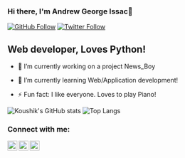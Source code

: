 ### Hi there, I'm Andrew George Issac👋

[![GitHub Follow](https://img.shields.io/github/followers/andrew-geeks?label=Follow%20me&style=social)](https://github.com/andrew-geeks)
[![Twitter Follow](https://img.shields.io/twitter/follow/andrewgeorge002?label=Follow%20me&style=social)](https://twitter.com/intent/follow?original_referer=https%3A%2F%2Fgithub.com%2Fandrewgeorge002&screen_name=andrewgeorge002)


## Web developer, Loves Python!

- 🔭 I’m currently working on a project News_Boy

- 🌱 I’m currently learning Web/Application development!

- ⚡ Fun fact: I like everyone. Loves to play Piano!

![Koushik's GitHub stats](https://github-readme-stats.vercel.app/api?username=andrew-geeks&bg_color=00000000&theme=synthwave&hide_border=1) 
![Top Langs](https://github-readme-stats.vercel.app/api/top-langs/?username=andrew-geeks&layout=compact&bg_color=00000000&theme=synthwave&hide_border=1)

### Connect with me:
[<img align="left" alt="codeSTACKr | YouTube" width="22px" src="https://cdn.jsdelivr.net/npm/simple-icons@v3/icons/youtube.svg" />][youtube]
[<img align="left" alt="codeSTACKr | Twitter" width="22px" src="https://cdn.jsdelivr.net/npm/simple-icons@v3/icons/twitter.svg" />][twitter]
[<img align="left" alt="codeSTACKr | Instagram" width="22px" src="https://cdn.jsdelivr.net/npm/simple-icons@v3/icons/instagram.svg" />][instagram]

<br />

[twitter]: https://twitter.com/andrewgeorge002
[youtube]: https://www.youtube.com/channel/UCGFh5o4DYtdBqmREPNrTmaA
[instagram]: https://instagram.com/_andrewissac
<!--
- 👯 I’m looking to collaborate on ...
- 🤔 I’m looking for help with ...
- 💬 Ask me about ...
- 📫 How to reach me: ...
- 😄 Pronouns: ...
- ⚡ Fun fact: ...
-->
